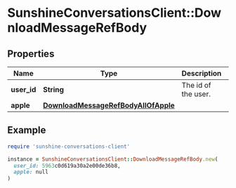 # SunshineConversationsClient::DownloadMessageRefBody

## Properties

| Name | Type | Description | Notes |
| ---- | ---- | ----------- | ----- |
| **user_id** | **String** | The id of the user. |  |
| **apple** | [**DownloadMessageRefBodyAllOfApple**](DownloadMessageRefBodyAllOfApple.md) |  | [optional] |

## Example

```ruby
require 'sunshine-conversations-client'

instance = SunshineConversationsClient::DownloadMessageRefBody.new(
  user_id: 5963c0d619a30a2e00de36b8,
  apple: null
)
```

